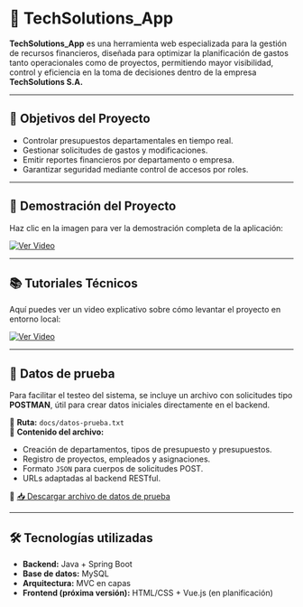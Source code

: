 # 💼 TechSolutions_App

**TechSolutions_App** es una herramienta web especializada para la gestión de recursos financieros, diseñada para optimizar la planificación de gastos tanto operacionales como de proyectos, permitiendo mayor visibilidad, control y eficiencia en la toma de decisiones dentro de la empresa **TechSolutions S.A.**

---

## 🎯 Objetivos del Proyecto

- Controlar presupuestos departamentales en tiempo real.
- Gestionar solicitudes de gastos y modificaciones.
- Emitir reportes financieros por departamento o empresa.
- Garantizar seguridad mediante control de accesos por roles.

---

## 🎥 Demostración del Proyecto

Haz clic en la imagen para ver la demostración completa de la aplicación:

[![Ver Video](https://img.youtube.com/vi/0nfRbB7lcHk/0.jpg)](https://www.youtube.com/watch?v=0nfRbB7lcHk)

---

## 📚 Tutoriales Técnicos

Aquí puedes ver un video explicativo sobre cómo levantar el proyecto en entorno local:

[![Ver Video](https://img.youtube.com/vi/bTTAdI_RgkE/0.jpg)](https://www.youtube.com/watch?v=bTTAdI_RgkE)

---

## 🧪 Datos de prueba

Para facilitar el testeo del sistema, se incluye un archivo con solicitudes tipo **POSTMAN**, útil para crear datos iniciales directamente en el backend.

📂 **Ruta:** `docs/datos-prueba.txt`  
📄 **Contenido del archivo:**  
- Creación de departamentos, tipos de presupuesto y presupuestos.  
- Registro de proyectos, empleados y asignaciones.  
- Formato `JSON` para cuerpos de solicitudes POST.  
- URLs adaptadas al backend RESTful.

🔗 [📥 Descargar archivo de datos de prueba](./docs/datos-prueba.txt)

---

## 🛠️ Tecnologías utilizadas

- **Backend:** Java + Spring Boot  
- **Base de datos:** MySQL  
- **Arquitectura:** MVC en capas  
- **Frontend (próxima versión):** HTML/CSS + Vue.js (en planificación)  
